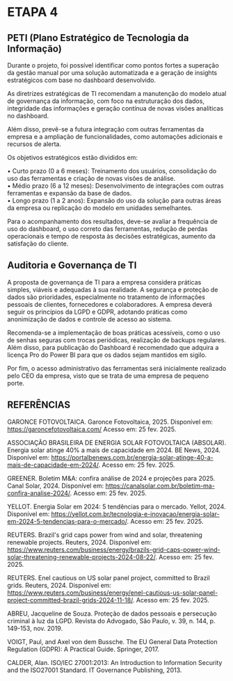 # ETAPA 4

##  PETI (Plano Estratégico de Tecnologia da Informação)

Durante o projeto, foi possível identificar como pontos fortes a superação da gestão manual por uma solução automatizada e a geração de insights estratégicos com base no dashboard desenvolvido.

As diretrizes estratégicas de TI recomendam a manutenção do modelo atual de governança da informação, com foco na estruturação dos dados, integridade das informações e geração contínua de novas visões analíticas no dashboard. 

Além disso, prevê-se a futura integração com outras ferramentas da empresa e a ampliação de funcionalidades, como automações adicionais e recursos de alerta.

Os objetivos estratégicos estão divididos em:

•	Curto prazo (0 a 6 meses): Treinamento dos usuários, consolidação do uso das ferramentas e criação de novas visões de análise.<br/>
•	Médio prazo (6 a 12 meses): Desenvolvimento de integrações com outras ferramentas e expansão da base de dados.<br/>
•	Longo prazo (1 a 2 anos): Expansão do uso da solução para outras áreas da empresa ou replicação do modelo em unidades semelhantes.<br/>

Para o acompanhamento dos resultados, deve-se avaliar a frequência de uso do dashboard, o uso correto das ferramentas, redução de perdas operacionais e tempo de resposta às decisões estratégicas, aumento da satisfação do cliente.

## Auditoria e Governança de TI

A proposta de governança de TI para a empresa considera práticas simples, viáveis e adequadas à sua realidade. A segurança e proteção de dados são prioridades, especialmente no tratamento de informações pessoais de clientes, fornecedores e colaboradores. A empresa deverá seguir os princípios da LGPD e GDPR, adotando práticas como anonimização de dados e controle de acesso ao sistema.

Recomenda-se a implementação de boas práticas acessíveis, como o uso de senhas seguras com trocas periódicas, realização de backups regulares. Além disso, para publicação do Dashboard é recomendado que adquira a licença Pro do Power BI para que os dados sejam mantidos em sigilo. 

Por fim, o acesso administrativo das ferramentas será inicialmente realizado pelo CEO da empresa, visto que se trata de uma empresa de pequeno porte. 

## REFERÊNCIAS

GARONCE FOTOVOLTAICA. Garonce Fotovoltaica, 2025. Disponível em: https://garoncefotovoltaica.com/ Acesso em: 25 fev. 2025.

ASSOCIAÇÃO BRASILEIRA DE ENERGIA SOLAR FOTOVOLTAICA (ABSOLAR). Energia solar atinge 40% a mais de capacidade em 2024. BE News, 2024. Disponível em: https://portalbenews.com.br/energia-solar-atinge-40-a-mais-de-capacidade-em-2024/. Acesso em: 25 fev. 2025.

GREENER. Boletim M&A: confira análise de 2024 e projeções para 2025. Canal Solar, 2024. Disponível em: https://canalsolar.com.br/boletim-ma-confira-analise-2024/. Acesso em: 25 fev. 2025.

YELLOT. Energia Solar em 2024: 5 tendências para o mercado. Yellot, 2024. Disponível em: https://yellot.com.br/tecnologia-e-inovacao/energia-solar-em-2024-5-tendencias-para-o-mercado/. Acesso em: 25 fev. 2025.

REUTERS. Brazil's grid caps power from wind and solar, threatening renewable projects. Reuters, 2024. Disponível em: https://www.reuters.com/business/energy/brazils-grid-caps-power-wind-solar-threatening-renewable-projects-2024-08-22/. Acesso em: 25 fev. 2025.

REUTERS. Enel cautious on US solar panel project, committed to Brazil grids. Reuters, 2024. Disponível em: https://www.reuters.com/business/energy/enel-cautious-us-solar-panel-project-committed-brazil-grids-2024-11-18/. Acesso em: 25 fev. 2025.

ABREU, Jacqueline de Souza. Proteção de dados pessoais e persecução criminal à luz da LGPD. Revista do Advogado, São Paulo, v. 39, n. 144, p. 149-153, nov. 2019.

VOIGT, Paul, and Axel von dem Bussche. The EU General Data Protection Regulation (GDPR): A Practical Guide. Springer, 2017.

CALDER, Alan. ISO/IEC 27001:2013: An Introduction to Information Security and the ISO27001 Standard. IT Governance Publishing, 2013.
